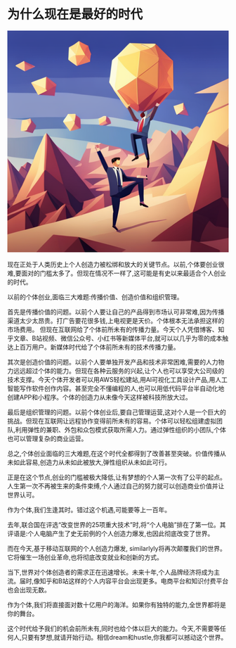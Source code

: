 # 为什么现在是最好的时代

![](../images/20230804103428.png)

现在正处于人类历史上个人创造力被松绑和放大的关键节点。以前,个体要创业很难,要面对的门槛太多了。但现在情况不一样了,这可能是有史以来最适合个人创业的时代。

以前的个体创业,面临三大难题:传播价值、创造价值和组织管理。

首先是传播价值的问题。以前个人要让自己的产品得到市场认可非常难,因为传播渠道太少太昂贵。打广告要花很多钱,上电视更是天价。个体根本无法承担这样的市场费用。 但现在互联网给了个体前所未有的传播力量。今天个人凭借博客、知乎文章、B站视频、微信公众号、小红书等新媒体平台,就可以以几乎为零的成本触达上百万用户。新媒体时代给了个体前所未有的技术传播力量。

其次是创造价值的问题。以前个人要单独开发产品和技术非常困难,需要的人力物力远远超过个体的能力。但现在各种云服务的兴起,让个人也可以享受大公司级的技术支撑。今天个体开发者可以用AWS轻松建站,用AI可视化工具设计产品,用人工智能写作软件创作内容。甚至完全不懂编程的人,也可以用低代码平台半自动化地创建APP和小程序。个体的创造力从未像今天这样被科技所放大过。

最后是组织管理的问题。以前个体创业后,要自己管理运营,这对个人是一个巨大的挑战。但现在互联网让远程协作变得前所未有的容易。个体可以轻松组建虚拟团队,利用弹性的兼职、外包和众包模式获取所需人力。通过弹性组织的小团队,个体也可以管理复杂的商业运营。

总之,个体创业面临的三大难题,在这个时代全都得到了改善甚至突破。价值传播从未如此容易,创造力从未如此被放大,弹性组织从未如此可行。

正是在这个节点,创业的门槛被极大降低,让有梦想的个人第一次有了公平的起点。人生第一次不再被生来的条件束缚,个人通过自己的努力就可以创造商业价值并让世界认可。

作为个体,我们生逢其时。错过这个机遇,可能要等上一百年。

去年,联合国在评选“改变世界的25项重大技术”时,将“个人电脑”排在了第一位。其评语是:个人电脑产生了史无前例的个人创造力爆发,也因此彻底改变了世界。 

而在今天,基于移动互联网的个人创造力爆发, similarlyly将再次颠覆我们的世界。它将催生一场创业革命,也将彻底改变就业和创新的方式。

当下,世界对个体创造者的需求正在迅速增长。未来十年,个人品牌经济将成为主流。届时,像知乎和B站这样的个人内容平台会出现更多。电商平台和知识付费平台也会出现无数。

作为个体,我们将直接面对数十亿用户的海洋。如果你有独特的能力,全世界都将是你的舞台。

这个时代给予我们的机会前所未有,同时也给个体以巨大的能力。今天,不需要等任何人,只要有梦想,就请开始行动。相信dream和hustle,你我都可以撼动这个世界。